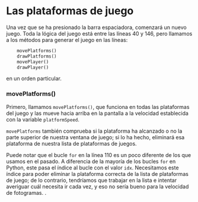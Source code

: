 # Las plataformas de juego

Una vez que se ha presionado la barra espaciadora, comenzará un nuevo juego. Toda la lógica del juego está entre las líneas 40 y 146, pero llamamos a los métodos para generar el juego en las líneas:

```python
    movePlatforms()
    drawPlatforms()
    movePlayer()
    drawPlayer()
```
en un orden particular. 

### movePlatforms()

Primero, llamamos `movePlatforms()`, que funciona en todas las plataformas del juego y las mueve hacia arriba en la pantalla a la velocidad establecida con la variable `platformSpeed`. 

`movePlatforms` también comprueba si la plataforma ha alcanzado o no la parte superior de nuestra ventana de juego; si lo ha hecho, eliminará esa plataforma de nuestra lista de plataformas de juegos.

Puede notar que el bucle `for` en la línea 110 es un poco diferente de los que usamos en el pasado. A diferencia de la mayoría de los bucles `for` en Python, este pasa el índice al bucle con el valor `idx`. Necesitamos este índice para poder eliminar la plataforma correcta de la lista de plataformas de juego; de lo contrario, tendríamos que trabajar en la lista e intentar averiguar cuál necesita ir cada vez, y eso no sería bueno para la velocidad de fotogramas. .
<!--stackedit_data:
eyJoaXN0b3J5IjpbLTE3NjkzNDUzNTcsLTE3OTMxNTg0NzRdfQ
==
-->